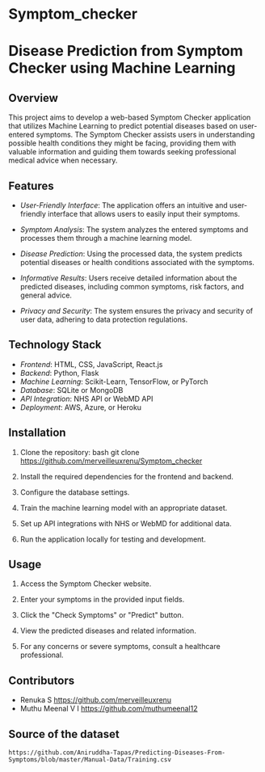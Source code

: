 # Symptom_checker
# Disease Prediction from Symptom Checker using Machine Learning

## Overview

This project aims to develop a web-based Symptom Checker application that utilizes Machine Learning to predict potential diseases based on user-entered symptoms. The Symptom Checker assists users in understanding possible health conditions they might be facing, providing them with valuable information and guiding them towards seeking professional medical advice when necessary.

## Features

- *User-Friendly Interface*: The application offers an intuitive and user-friendly interface that allows users to easily input their symptoms.

- *Symptom Analysis*: The system analyzes the entered symptoms and processes them through a machine learning model.

- *Disease Prediction*: Using the processed data, the system predicts potential diseases or health conditions associated with the symptoms.

- *Informative Results*: Users receive detailed information about the predicted diseases, including common symptoms, risk factors, and general advice.

- *Privacy and Security*: The system ensures the privacy and security of user data, adhering to data protection regulations.

## Technology Stack

- *Frontend*: HTML, CSS, JavaScript, React.js
- *Backend*: Python, Flask
- *Machine Learning*: Scikit-Learn, TensorFlow, or PyTorch
- *Database*: SQLite or MongoDB
- *API Integration*: NHS API or WebMD API
- *Deployment*: AWS, Azure, or Heroku

## Installation

1. Clone the repository:
   bash
   git clone https://github.com/merveilleuxrenu/Symptom_checker
   

2. Install the required dependencies for the frontend and backend.

3. Configure the database settings.

4. Train the machine learning model with an appropriate dataset.

5. Set up API integrations with NHS or WebMD for additional data.

6. Run the application locally for testing and development.

## Usage

1. Access the Symptom Checker website.

2. Enter your symptoms in the provided input fields.

3. Click the "Check Symptoms" or "Predict" button.

4. View the predicted diseases and related information.

5. For any concerns or severe symptoms, consult a healthcare professional.

## Contributors

- Renuka S https://github.com/merveilleuxrenu
- Muthu Meenal V I https://github.com/muthumeenal12


## Source of the dataset
    https://github.com/Aniruddha-Tapas/Predicting-Diseases-From-Symptoms/blob/master/Manual-Data/Training.csv
   
   
